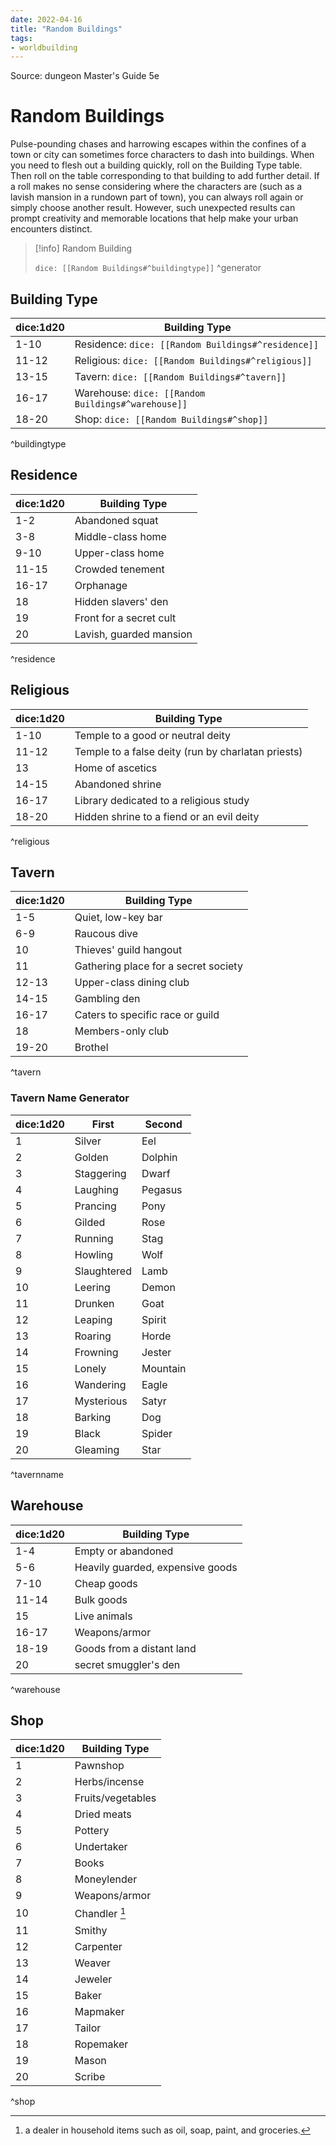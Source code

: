 ```yaml
---
date: 2022-04-16
title: "Random Buildings"
tags:
- worldbuilding
---
```

Source: 
dungeon Master's Guide 5e

# Random Buildings
Pulse-pounding chases and harrowing escapes within the confines of a town or city can sometimes force characters to dash into buildings. When you need to flesh out a building quickly, roll on the Building Type table. Then roll on the table corresponding to that building to add further detail. 
If a roll makes no sense considering where the characters are (such as a lavish mansion in a rundown 
part of town), you can always roll again or simply choose another result. However, such unexpected results can prompt creativity and memorable locations that help make your urban encounters distinct.

> [!info] Random Building 
> 
> `dice: [[Random Buildings#^buildingtype]]`
^generator

## Building Type
| dice:1d20 | Building Type |
| --------- | ------------- |
| 1-10      | Residence: `dice: [[Random Buildings#^residence]]`    |
| 11-12     | Religious: `dice: [[Random Buildings#^religious]]`     |
| 13-15     | Tavern: `dice: [[Random Buildings#^tavern]]`       |
| 16-17     | Warehouse: `dice: [[Random Buildings#^warehouse]]`     |
| 18-20     | Shop: `dice: [[Random Buildings#^shop]]`          |
^buildingtype

## Residence
| dice:1d20 | Building Type           |
| --------- | ----------------------- |
| 1-2       | Abandoned squat         |
| 3-8       | Middle-class home       |
| 9-10      | Upper-class home        |
| 11-15     | Crowded tenement        |
| 16-17     | Orphanage               |
| 18        | Hidden slavers' den     |
| 19        | Front for a secret cult |
| 20        | Lavish, guarded mansion |
^residence

## Religious
| dice:1d20 | Building Type                                      |
| --------- | -------------------------------------------------- |
| 1-10      | Temple to a good or neutral deity                  |
| 11-12     | Temple to a false deity (run by charlatan priests) |
| 13        | Home of ascetics                                   |
| 14-15     | Abandoned shrine                                   |
| 16-17     | Library dedicated to a religious study             |
| 18-20     | Hidden shrine to a fiend or an evil deity          |
^religious

## Tavern
| dice:1d20 | Building Type                        |
| --------- | ------------------------------------ |
| 1-5       | Quiet, low-key bar                   |
| 6-9       | Raucous dive                         |
| 10        | Thieves' guild hangout               |
| 11        | Gathering place for a secret society |
| 12-13     | Upper-class dining club              |
| 14-15     | Gambling den                         |
| 16-17     | Caters to specific race or guild     |
| 18        | Members-only club                    |
| 19-20     | Brothel                              |
^tavern

### Tavern Name Generator
| dice:1d20 | First       | Second   |
| --------- | ----------- | -------- |
| 1         | Silver      | Eel      |
| 2         | Golden      | Dolphin  |
| 3         | Staggering  | Dwarf    |
| 4         | Laughing    | Pegasus  |
| 5         | Prancing    | Pony     |
| 6         | Gilded      | Rose     |
| 7         | Running     | Stag     |
| 8         | Howling     | Wolf     |
| 9         | Slaughtered | Lamb     |
| 10        | Leering     | Demon    |
| 11        | Drunken     | Goat     |
| 12        | Leaping     | Spirit   |
| 13        | Roaring     | Horde    |
| 14        | Frowning    | Jester   |
| 15        | Lonely      | Mountain |
| 16        | Wandering   | Eagle    |
| 17        | Mysterious  | Satyr    |
| 18        | Barking     | Dog      |
| 19        | Black       | Spider   |
| 20        | Gleaming    | Star     |
^tavernname

## Warehouse
| dice:1d20 | Building Type                    |
| --------- | -------------------------------- |
| 1-4       | Empty or abandoned               |
| 5-6       | Heavily guarded, expensive goods |
| 7-10      | Cheap goods                      |
| 11-14     | Bulk goods                       |
| 15        | Live animals                     |
| 16-17     | Weapons/armor                    |
| 18-19     | Goods from a distant land        |
| 20        | secret smuggler's den            |
^warehouse

## Shop
| dice:1d20 | Building Type     |
| --------- | ----------------- |
| 1         | Pawnshop          |
| 2         | Herbs/incense     |
| 3         | Fruits/vegetables |
| 4         | Dried meats       |
| 5         | Pottery           |
| 6         | Undertaker        |
| 7         | Books             |
| 8         | Moneylender       |
| 9         | Weapons/armor     |
| 10        | Chandler [^1]     |
| 11        | Smithy            |
| 12        | Carpenter         |
| 13        | Weaver            |
| 14        | Jeweler           |
| 15        | Baker             |
| 16        | Mapmaker          |
| 17        | Tailor            |
| 18        | Ropemaker         |
| 19        | Mason             |
| 20        | Scribe                  |
^shop

[^1]: a dealer in household items such as oil, soap, paint, and groceries.
